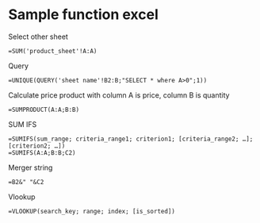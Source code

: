 # Sample function excel
Select other sheet
```
=SUM('product_sheet'!A:A)
```
Query
```
=UNIQUE(QUERY('sheet name'!B2:B;"SELECT * where A>0";1))
```

Calculate price product with column A is price, column B is quantity
```
=SUMPRODUCT(A:A;B:B)
```
SUM IFS
```
=SUMIFS(sum_range; criteria_range1; criterion1; [criteria_range2; …]; [criterion2; …])
=SUMIFS(A:A;B:B;C2)
```
Merger string
```
=B2&" "&C2
```
Vlookup
```
=VLOOKUP(search_key; range; index; [is_sorted])
```
